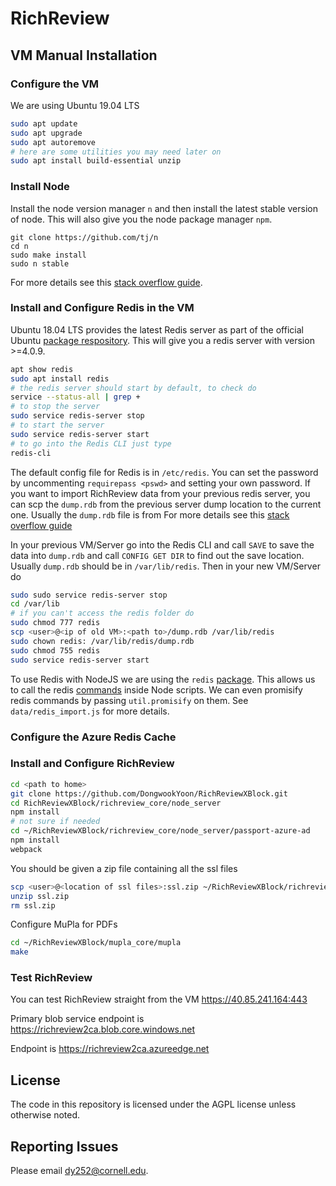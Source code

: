 # RichReview

## VM Manual Installation

### Configure the VM

We are using Ubuntu 19.04 LTS

```bash
sudo apt update
sudo apt upgrade
sudo apt autoremove
# here are some utilities you may need later on
sudo apt install build-essential unzip
```

### Install Node

Install the node version manager `n` and then install the latest stable version of node. This will also give you the node package manager `npm`.

```
git clone https://github.com/tj/n
cd n
sudo make install
sudo n stable
```

For more details see this [stack overflow guide](https://stackoverflow.com/questions/19451851/install-node-js-to-install-n-to-install-node-js).

### Install and Configure Redis in the VM

Ubuntu 18.04 LTS provides the latest Redis server as part of the official Ubuntu [package respository](https://packages.ubuntu.com/bionic/database/redis). This will give you a redis server with version >=4.0.9.

```bash
apt show redis
sudo apt install redis
# the redis server should start by default, to check do
service --status-all | grep +
# to stop the server
sudo service redis-server stop
# to start the server
sudo service redis-server start
# to go into the Redis CLI just type
redis-cli
```

The default config file for Redis is in `/etc/redis`. You can set the password by uncommenting `requirepass <pswd>` and setting your own password. If you want to import RichReview data from your previous redis server, you can scp the `dump.rdb` from the previous server dump location to the current one. Usually the `dump.rdb` file is from 
For more details see this [stack overflow guide](https://stackoverflow.com/questions/6004915/how-do-i-move-a-redis-database-from-one-server-to-another#22024286)

In your previous VM/Server go into the Redis CLI and call `SAVE` to save the data into `dump.rdb` and call `CONFIG GET DIR` to find out the save location. Usually `dump.rdb` should be in `/var/lib/redis`. Then in your new VM/Server do

```bash
sudo sudo service redis-server stop
cd /var/lib
# if you can't access the redis folder do
sudo chmod 777 redis
scp <user>@<ip of old VM>:<path to>/dump.rdb /var/lib/redis
sudo chown redis: /var/lib/redis/dump.rdb
sudo chmod 755 redis
sudo service redis-server start
```

To use Redis with NodeJS we are using the `redis` [package](https://github.com/NodeRedis/node_redis). This allows us to call the redis [commands](https://redis.io/commands) inside Node scripts. We can even promisify redis commands by passing `util.promisify` on them. See `data/redis_import.js` for more details.

### Configure the Azure Redis Cache

### Install and Configure RichReview

```bash
cd <path to home>
git clone https://github.com/DongwookYoon/RichReviewXBlock.git
cd RichReviewXBlock/richreview_core/node_server
npm install
# not sure if needed
cd ~/RichReviewXBlock/richreview_core/node_server/passport-azure-ad
npm install
webpack
```

You should be given a zip file containing all the ssl files

```bash
scp <user>@<location of ssl files>:ssl.zip ~/RichReviewXBlock/richreview_core/node_server
unzip ssl.zip
rm ssl.zip
```

Configure MuPla for PDFs

```bash
cd ~/RichReviewXBlock/mupla_core/mupla
make
```

### Test RichReview

You can test RichReview straight from the VM https://40.85.241.164:443

Primary blob service endpoint is https://richreview2ca.blob.core.windows.net

Endpoint is https://richreview2ca.azureedge.net

## License

The code in this repository is licensed under the AGPL license unless otherwise noted.

## Reporting Issues

Please email dy252@cornell.edu.
